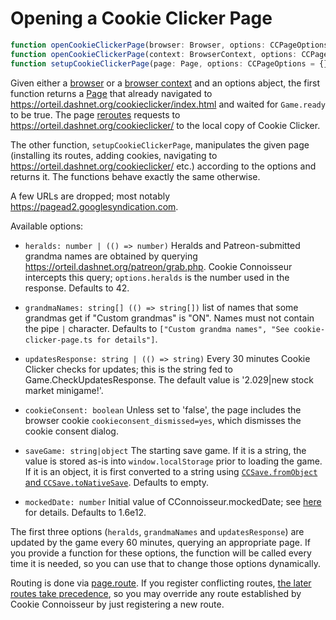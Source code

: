 Opening a Cookie Clicker Page
=============================

```typescript
function openCookieClickerPage(browser: Browser, options: CCPageOptions = {}): Promise<Page>
function openCookieClickerPage(context: BrowserContext, options: CCPageOptions = {}): Promise<Page>
function setupCookieClickerPage(page: Page, options: CCPageOptions = {}): Promise<Page>
```

Given either a [browser](https://playwright.dev/docs/api/class-browser/)
or a [browser context](https://playwright.dev/docs/api/class-browsercontext/)
and an options abject,
the first function returns a [Page](https://playwright.dev/docs/api/class-page)
that already navigated to <https://orteil.dashnet.org/cookieclicker/index.html>
and waited for `Game.ready` to be true.
The page [reroutes](https://playwright.dev/docs/api/class-route)
requests to <https://orteil.dashnet.org/cookieclicker/> to the local copy of Cookie Clicker.

The other function,
`setupCookieClickerPage`,
manipulates the given page
(installing its routes, adding cookies,
navigating to <https://orteil.dashnet.org/cookieclicker/> etc.)
according to the options and returns it.
The functions behave exactly the same otherwise.

A few URLs are dropped;
most notably <https://pagead2.googlesyndication.com>.

Available options:

-   `heralds: number | (() => number)`
    Heralds and Patreon-submitted grandma names are obtained by querying
    <https://orteil.dashnet.org/patreon/grab.php>. Cookie Connoisseur intercepts this query;
    `options.heralds` is the number used in the response.
    Defaults to 42.

-   `grandmaNames: string[] (() => string[])`
    list of names that some grandmas get if "Custom grandmas" is "ON".
    Names must not contain the pipe `|` character.
    Defaults to `["Custom grandma names", "See cookie-clicker-page.ts for details"]`.

-   `updatesResponse: string | (() => string)`
    Every 30 minutes Cookie Clicker checks for updates;
    this is the string fed to Game.CheckUpdatesResponse.
    The default value is '2.029|new stock market minigame!'.

-   `cookieConsent: boolean`
    Unless set to 'false',
    the page includes the browser cookie `cookieconsent_dismissed=yes`,
    which dismisses the cookie consent dialog.

-   `saveGame: string|object`
    The starting save game.
    If it is a string, the value is stored as-is into `window.localStorage`
    prior to loading the game.
    If it is an object, it is first converted to a string using
    [`CCSave.fromObject` and `CCSave.toNativeSave`](doc/CCSave.md#API).
    Defaults to empty.

-   `mockedDate: number`
    Initial value of CConnoisseur.mockedDate; see [here](./BrowserUtilities.md) for details.
    Defaults to 1.6e12.

The first three options
(`heralds`, `grandmaNames` and `updatesResponse`)
are updated by the game every 60 minutes,
querying an appropriate page.
If you provide a function for these options,
the function will be called every time it is needed,
so you can use that to change those options dynamically.

Routing is done via [page.route](https://playwright.dev/docs/api/class-page#page-route).
If you register conflicting routes,
[the later routes take precedence](https://github.com/microsoft/playwright/issues/7394),
so you may override any route established by Cookie Connoisseur
by just registering a new route.
